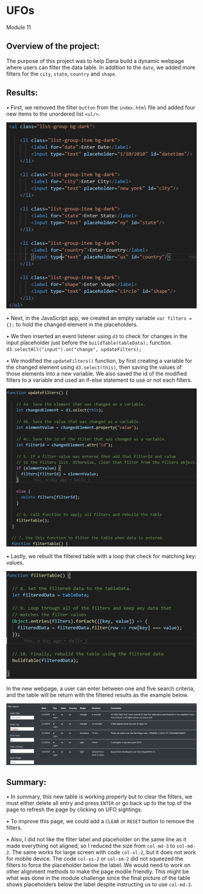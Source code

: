 # UFOs
Module 11

## Overview of the project:
The purpose of this project was to help Dana build a dynamic webpage where users can filter the data table. In addition to the `date`, we added more filters for the `city`, `state`, `country` and `shape`.

## Results:
•	First, we removed the filter `button` from the `index.html` file and added four new items to the unordered list `<ul/>`.

![unordered_list](Resources/unordered_list.png)

•	Next, in the JavaScript app, we created an empty variable `var filters = {};` to hold the changed element in the placeholders.

•	We then inserted an event listener using `d3` to check for changes in the input placeholder just before the `buildTable(tableData);` function.
    ` d3.selectAll("input").on("change", updateFilters); `

•	We modified the `updateFilters()` function, by first creating a variable for the changed element using `d3.select(this)`, then saving the values of those elements into a new variable. We also saved the id of the modified filters to a variable and used an if-else statement to use or not each filters.

![updateFilters](Resources/updateFilters.png)

•	Lastly, we rebuilt the filtered table with a loop that check for matching key: values. 

![filterTable](Resources/filterTable.png)

In the new webpage, a user can enter between one and five search criteria, and the table will be return with the filtered results as the example below.

![table_example](Resources/table_example.png)

## Summary:
•	In summary, this new table is working properly but to clear the filters, we must either delete all entry and press `ENTER` or go back up to the top of the page to refresh the page by clicking on UFO sightings. 

•	To improve this page, we could add a `CLEAR` or `RESET` button to remove the filters.

•	Also, I did not like the filter label and placeholder on the same line as it made everything not aligned, so I reduced the size from `col-md-3` to `col-md-2`. The same works for large screen with code `col-xl-2`, but it does not work for mobile device. The code `col-xs-2` or `col-sm-2` did not squeezed the filters to force the placeholder below the label. We would need to work on other alignment methods to make the page modile friendly. This might be what was done in the module challenge since the final picture of the table shows placeholders below the label despite instructing us to use `col-md-3`.
